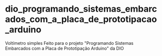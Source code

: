 # dio_programando_sistemas_embarcados_com_a_placa_de_prototipacao_arduino
Voltímetro simples Feito para o projeto "Programando Sistemas Embarcados com a Placa de Prototipação Arduino" da DIO
